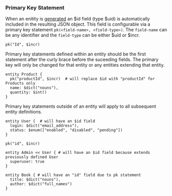 ### Primary Key Statement
When an enitity is [generated](../README.md#generating-entities) an $id field (type $uid) is automatically included in the resulting JSON object. This field is configurable via a primary key statement `pk(<field-name>, <field-type>)`. The `field-name` can be any identifier and the `field-type` can be either $uid or $incr.

```example-success
pk("Id", $incr)
```

Primary key statements defined within an entity should be the first statement after the curly brace before the suceeding fields. The primary key will only be changed for that entity or any entities extending that entity.

```example-success
entity Product {
  pk("productId", $incr)  # will replace $id with "productId" for Products only
  name: $dict("nouns"),
  quantity: $int()
}
```

Primary key statements outside of an entity will apply to all subsequent entity definitions.

```example-success
entity User {  # will have an $id field
  login: $dict("email_address"),
  status: $enum(["enabled", "disabled", "pending"])
}

pk("id", $incr)

entity Admin << User { # will have an $id field because extends previously defined User
  superuser: true
}

entity Book { # will have an "id" field due to pk statement
  title: $dict("nouns"),
  author: $dict("full_names")
}
```

